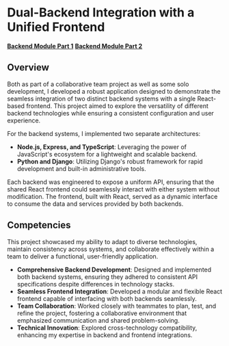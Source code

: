 # Dual-Backend Integration with a Unified Frontend

[**Backend Module Part 1**](https://github.com/Erob711/inventory-app-v2.git)
[**Backend Module Part 2**](https://github.com/achasek/Django-Inventory-Backend)

## Overview

Both as part of a collaborative team project as well as some solo development, I developed a robust application designed to demonstrate the seamless integration of two distinct backend systems with a single React-based frontend. This project aimed to explore the versatility of different backend technologies while ensuring a consistent configuration and user experience.

For the backend systems, I implemented two separate architectures:
- **Node.js, Express, and TypeScript**: Leveraging the power of JavaScript's ecosystem for a lightweight and scalable backend.
- **Python and Django**: Utilizing Django's robust framework for rapid development and built-in administrative tools.

Each backend was engineered to expose a uniform API, ensuring that the shared React frontend could seamlessly interact with either system without modification. The frontend, built with React, served as a dynamic interface to consume the data and services provided by both backends.

## Competencies

This project showcased my ability to adapt to diverse technologies, maintain consistency across systems, and collaborate effectively within a team to deliver a functional, user-friendly application.

- **Comprehensive Backend Development**: Designed and implemented both backend systems, ensuring they adhered to consistent API specifications despite differences in technology stacks.
- **Seamless Frontend Integration**: Developed a modular and flexible React frontend capable of interfacing with both backends seamlessly.
- **Team Collaboration**: Worked closely with teammates to plan, test, and refine the project, fostering a collaborative environment that emphasized communication and shared problem-solving.
- **Technical Innovation**: Explored cross-technology compatibility, enhancing my expertise in backend and frontend integrations.
